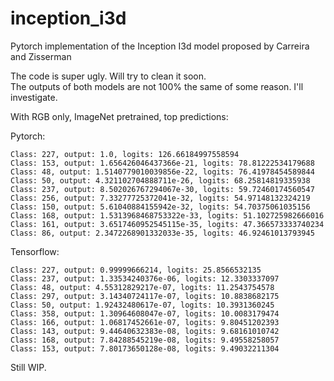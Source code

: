 # inception_i3d
Pytorch implementation of the Inception I3d model proposed by Carreira and Zisserman

The code is super ugly. Will try to clean it soon.  
The outputs of both models are not 100% the same of some reason. I'll investigate.

With RGB only, ImageNet pretrained, top predictions:

Pytorch:
```
Class: 227, output: 1.0, logits: 126.66184997558594
Class: 153, output: 1.656426046437366e-21, logits: 78.81222534179688
Class: 48, output: 1.5140779010039856e-22, logits: 76.41978454589844
Class: 50, output: 4.321102704888711e-26, logits: 68.25814819335938
Class: 237, output: 8.502026767294067e-30, logits: 59.72460174560547
Class: 256, output: 7.33277725372041e-32, logits: 54.97148132324219
Class: 150, output: 5.61040884155942e-32, logits: 54.70375061035156
Class: 168, output: 1.5313968468753322e-33, logits: 51.102725982666016
Class: 161, output: 3.6517460952545115e-35, logits: 47.366573333740234
Class: 86, output: 2.3472268901332033e-35, logits: 46.92461013793945
```

Tensorflow:
```
Class: 227, output: 0.99999666214, logits: 25.8566532135
Class: 237, output: 1.33534240376e-06, logits: 12.3303337097
Class: 48, output: 4.55312829217e-07, logits: 11.2543754578
Class: 297, output: 3.14340724117e-07, logits: 10.8838682175
Class: 50, output: 1.92432480617e-07, logits: 10.3931360245
Class: 358, output: 1.30964608047e-07, logits: 10.0083179474
Class: 166, output: 1.06817452661e-07, logits: 9.80451202393
Class: 143, output: 9.44640632383e-08, logits: 9.68161010742
Class: 168, output: 7.84288545219e-08, logits: 9.49558258057
Class: 153, output: 7.80173650128e-08, logits: 9.49032211304
```

Still WIP.
